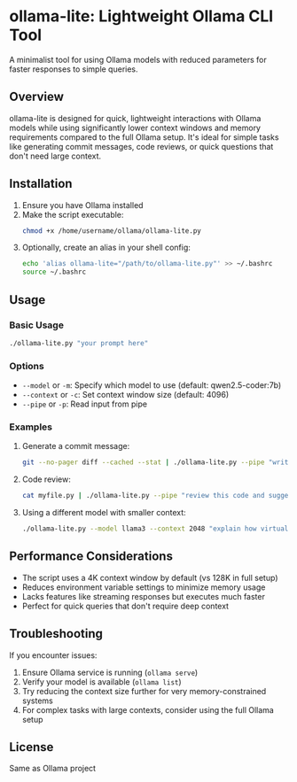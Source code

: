 # ollama-lite: Lightweight Ollama CLI Tool

A minimalist tool for using Ollama models with reduced parameters for faster responses to simple queries.

## Overview

ollama-lite is designed for quick, lightweight interactions with Ollama models while using significantly lower context windows and memory requirements compared to the full Ollama setup. It's ideal for simple tasks like generating commit messages, code reviews, or quick questions that don't need large context.

## Installation

1. Ensure you have Ollama installed
2. Make the script executable:
   ```bash
   chmod +x /home/username/ollama/ollama-lite.py
   ```
3. Optionally, create an alias in your shell config:
   ```bash
   echo 'alias ollama-lite="/path/to/ollama-lite.py"' >> ~/.bashrc
   source ~/.bashrc
   ```

## Usage

### Basic Usage

```bash
./ollama-lite.py "your prompt here"
```

### Options

- `--model` or `-m`: Specify which model to use (default: qwen2.5-coder:7b)
- `--context` or `-c`: Set context window size (default: 4096)
- `--pipe` or `-p`: Read input from pipe

### Examples

1. Generate a commit message:
   ```bash
   git --no-pager diff --cached --stat | ./ollama-lite.py --pipe "write a concise one liner commit message for these changes. only one line in your response:"
   ```

2. Code review:
   ```bash
   cat myfile.py | ./ollama-lite.py --pipe "review this code and suggest improvements"
   ```

3. Using a different model with smaller context:
   ```bash
   ./ollama-lite.py --model llama3 --context 2048 "explain how virtual memory works"
   ```

## Performance Considerations

- The script uses a 4K context window by default (vs 128K in full setup)
- Reduces environment variable settings to minimize memory usage
- Lacks features like streaming responses but executes much faster
- Perfect for quick queries that don't require deep context

## Troubleshooting

If you encounter issues:

1. Ensure Ollama service is running (`ollama serve`)
2. Verify your model is available (`ollama list`)
3. Try reducing the context size further for very memory-constrained systems
4. For complex tasks with large contexts, consider using the full Ollama setup

## License

Same as Ollama project